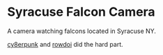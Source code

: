 # Syracuse Falcon Camera

A camera watching falcons located in Syracuse NY.

[cy8erpunk](https://github.com/cy8erpunk/Paparazzo.js) and [rowdoi](https://github.com/rodowi/Paparazzo.js) did the hard part.
